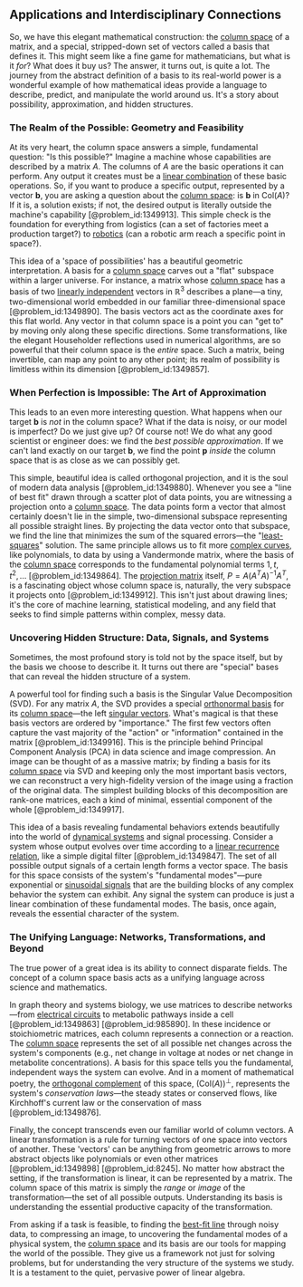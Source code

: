 ## Applications and Interdisciplinary Connections

So, we have this elegant mathematical construction: the [column space](@article_id:150315) of a matrix, and a special, stripped-down set of vectors called a basis that defines it. This might seem like a fine game for mathematicians, but what is it *for*? What does it buy us? The answer, it turns out, is quite a lot. The journey from the abstract definition of a basis to its real-world power is a wonderful example of how mathematical ideas provide a language to describe, predict, and manipulate the world around us. It's a story about possibility, approximation, and hidden structures.

### The Realm of the Possible: Geometry and Feasibility

At its very heart, the column space answers a simple, fundamental question: "Is this possible?" Imagine a machine whose capabilities are described by a matrix $A$. The columns of $A$ are the basic operations it can perform. Any output it creates must be a [linear combination](@article_id:154597) of these basic operations. So, if you want to produce a specific output, represented by a vector $\mathbf{b}$, you are asking a question about the [column space](@article_id:150315): is $\mathbf{b}$ in $\text{Col}(A)$? If it is, a solution exists; if not, the desired output is literally outside the machine's capability [@problem_id:1349913]. This simple check is the foundation for everything from logistics (can a set of factories meet a production target?) to [robotics](@article_id:150129) (can a robotic arm reach a specific point in space?).

This idea of a 'space of possibilities' has a beautiful geometric interpretation. A basis for a [column space](@article_id:150315) carves out a "flat" subspace within a larger universe. For instance, a matrix whose [column space](@article_id:150315) has a basis of two [linearly independent](@article_id:147713) vectors in $\mathbb{R}^3$ describes a plane—a tiny, two-dimensional world embedded in our familiar three-dimensional space [@problem_id:1349890]. The basis vectors act as the coordinate axes for this flat world. Any vector in that column space is a point you can "get to" by moving only along these specific directions. Some transformations, like the elegant Householder reflections used in numerical algorithms, are so powerful that their column space is the *entire* space. Such a matrix, being invertible, can map any point to any other point; its realm of possibility is limitless within its dimension [@problem_id:1349857].

### When Perfection is Impossible: The Art of Approximation

This leads to an even more interesting question. What happens when our target $\mathbf{b}$ is *not* in the column space? What if the data is noisy, or our model is imperfect? Do we just give up? Of course not! We do what any good scientist or engineer does: we find the *best possible approximation*. If we can't land exactly on our target $\mathbf{b}$, we find the point $\mathbf{p}$ *inside* the column space that is as close as we can possibly get.

This simple, beautiful idea is called orthogonal projection, and it is the soul of modern data analysis [@problem_id:1349880]. Whenever you see a "line of best fit" drawn through a scatter plot of data points, you are witnessing a projection onto a [column space](@article_id:150315). The data points form a vector that almost certainly doesn't lie in the simple, two-dimensional subspace representing all possible straight lines. By projecting the data vector onto that subspace, we find the line that minimizes the sum of the squared errors—the "[least-squares](@article_id:173422)" solution. The same principle allows us to fit more [complex curves](@article_id:171154), like polynomials, to data by using a Vandermonde matrix, where the basis of the [column space](@article_id:150315) corresponds to the fundamental polynomial terms $1, t, t^2, \dots$ [@problem_id:1349864]. The [projection matrix](@article_id:153985) itself, $P = A(A^TA)^{-1}A^T$, is a fascinating object whose column space is, naturally, the very subspace it projects onto [@problem_id:1349912]. This isn't just about drawing lines; it's the core of machine learning, statistical modeling, and any field that seeks to find simple patterns within complex, messy data.

### Uncovering Hidden Structure: Data, Signals, and Systems

Sometimes, the most profound story is told not by the space itself, but by the basis we choose to describe it. It turns out there are "special" bases that can reveal the hidden structure of a system.

A powerful tool for finding such a basis is the Singular Value Decomposition (SVD). For any matrix $A$, the SVD provides a special [orthonormal basis](@article_id:147285) for its [column space](@article_id:150315)—the left [singular vectors](@article_id:143044). What's magical is that these basis vectors are ordered by "importance." The first few vectors often capture the vast majority of the "action" or "information" contained in the matrix [@problem_id:1349916]. This is the principle behind Principal Component Analysis (PCA) in data science and image compression. An image can be thought of as a massive matrix; by finding a basis for its [column space](@article_id:150315) via SVD and keeping only the most important basis vectors, we can reconstruct a very high-fidelity version of the image using a fraction of the original data. The simplest building blocks of this decomposition are rank-one matrices, each a kind of minimal, essential component of the whole [@problem_id:1349917].

This idea of a basis revealing fundamental behaviors extends beautifully into the world of [dynamical systems](@article_id:146147) and signal processing. Consider a system whose output evolves over time according to a [linear recurrence relation](@article_id:179678), like a simple digital filter [@problem_id:1349847]. The set of all possible output signals of a certain length forms a vector space. The basis for this space consists of the system's "fundamental modes"—pure exponential or [sinusoidal signals](@article_id:196273) that are the building blocks of any complex behavior the system can exhibit. Any signal the system can produce is just a linear combination of these fundamental modes. The basis, once again, reveals the essential character of the system.

### The Unifying Language: Networks, Transformations, and Beyond

The true power of a great idea is its ability to connect disparate fields. The concept of a column space basis acts as a unifying language across science and mathematics.

In graph theory and systems biology, we use matrices to describe networks—from [electrical circuits](@article_id:266909) to metabolic pathways inside a cell [@problem_id:1349863] [@problem_id:985890]. In these incidence or stoichiometric matrices, each column represents a connection or a reaction. The [column space](@article_id:150315) represents the set of all possible net changes across the system's components (e.g., net change in voltage at nodes or net change in metabolite concentrations). A basis for this space tells you the fundamental, independent ways the system can evolve. And in a moment of mathematical poetry, the [orthogonal complement](@article_id:151046) of this space, $(\text{Col}(A))^{\perp}$, represents the system's *conservation laws*—the steady states or conserved flows, like Kirchhoff's current law or the conservation of mass [@problem_id:1349876].

Finally, the concept transcends even our familiar world of column vectors. A linear transformation is a rule for turning vectors of one space into vectors of another. These 'vectors' can be anything from geometric arrows to more abstract objects like polynomials or even other matrices [@problem_id:1349898] [@problem_id:8245]. No matter how abstract the setting, if the transformation is linear, it can be represented by a matrix. The column space of this matrix is simply the *range* or *image* of the transformation—the set of all possible outputs. Understanding its basis is understanding the essential productive capacity of the transformation.

From asking if a task is feasible, to finding the [best-fit line](@article_id:147836) through noisy data, to compressing an image, to uncovering the fundamental modes of a physical system, the [column space](@article_id:150315) and its basis are our tools for mapping the world of the possible. They give us a framework not just for solving problems, but for understanding the very structure of the systems we study. It is a testament to the quiet, pervasive power of linear algebra.